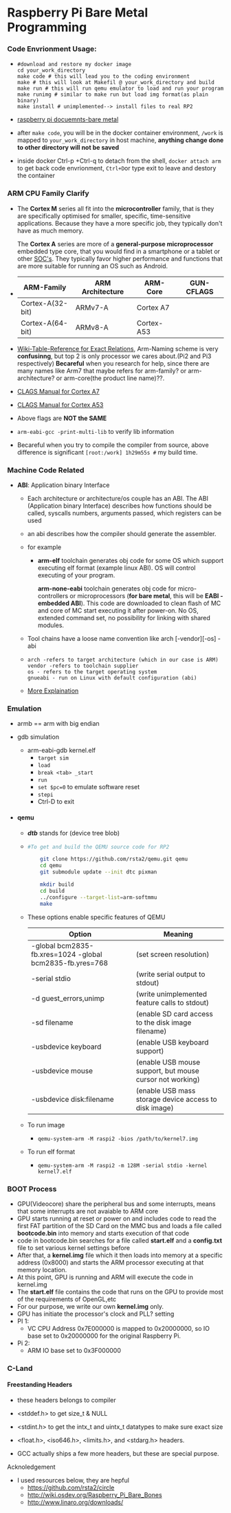 # Raspberry Pi Bare Metal Programming

### Code Envrionment Usage:

- ```
  #download and restore my docker image
  cd your_work_directory
  make code # this will lead you to the coding environment
  make # this will look at Makefil @ your_work_directory and build
  make run # this will run qemu emulator to load and run your program
  make runimg # similar to make run but load img format(as plain binary)
  make install # unimplemented--> install files to real RP2 
  ```

- [raspberry pi docuemnts-bare metal](https://www.raspberrypi.org/forums/viewtopic.php?f=72&t=72260)

- after `make code`, you will be in the docker container environment, `/work` is mapped to `your_work_directory` in host machine, **anything change done to other directory will not be saved**

- inside docker Ctrl-p +Ctrl-q to detach from the shell, `docker attach arm` to get back code envrionment, `Ctrl+D`or type exit to leave and destory the container 

###  ARM CPU Family Clarify

- The **Cortex M** series all fit into the **microcontroller** family, that is they are specifically optimised for smaller, specific, time-sensitive applications. Because they have a more specific job, they typically don't have as much memory.

  The **Cortex A** series are more of a **general-purpose microprocessor** embedded type core, that you would find in a smartphone or a tablet or other [SOC's](https://en.wikipedia.org/wiki/System_on_a_chip). They typically favor higher performance and functions that are more suitable for running an OS such as Android.

- | ARM-Family       | ARM Architecture | ARM-Core   | GUN-CFLAGS |
  | ---------------- | ---------------- | ---------- | ---------- |
  | Cortex-A(32-bit) | ARMv7-A          | Cortex A7  |            |
  | Cortex-A(64-bit) | ARMv8-A          | Cortex-A53 |            |

- [Wiki-Table-Reference for Exact Relations](https://en.wikipedia.org/wiki/List_of_ARM_microarchitectures), Arm-Naming scheme is very **confusinng**, but top 2 is only processor we cares about.(Pi2 and Pi3 respectively) **Becareful** when you research for help, since there are many names like Arm7 that maybe refers for arm-family? or arm-architecture? or arm-core(the product line name)??.

- [CLAGS Manual for Cortex A7](https://gcc.gnu.org/onlinedocs/gcc/ARM-Options.html)

- [CLAGS Manual for Cortex A53](https://gcc.gnu.org/onlinedocs/gcc/AArch64-Options.htmll)

- Above flags are **NOT the SAME**

- `arm-eabi-gcc -print-multi-lib` to verify lib information

- Becareful when you try to compile the compiler from source, above difference is significant `[root:/work] 1h29m55s #` my build time.

### Machine Code Related

- **ABI**: Application binary Interface

  - Each architecture or architecture/os couple has an ABI. The ABI (Application binary Interface) describes how functions should be called, syscalls numbers, arguments passed, which registers can be used

  - an abi describes how the compiler should generate the assembler.

  - for example

    - **arm-elf** toolchain generates obj code for some OS which support executing elf format (example linux ABI). OS will control executing of your program.

      **arm-none-eabi** toolchain generates obj code for micro-controllers or microprocessors (**for bare metal**, this will be **EABI - embedded ABI**). This code are downloaded to clean flash of MC and core of MC start executing it after power-on. No OS, extended command set, no possibility for linking with shared modules.

  - Tool chains have a loose name convention like arch [-vendor][-os] - abi

  - ```
    arch -refers to target architecture (which in our case is ARM)
    vendor -refers to toolchain supplier
    os - refers to the target operating system
    gnueabi - run on Linux with default configuration (abi) 
    ```

  - [More Explaination](https://community.nxp.com/thread/313490)

### Emulation

- armb == arm with big endian

- gdb simulation

  - arm-eabi-gdb kernel.elf
    - `target sim`
    - `load`
    - `break <tab> _start`
    - `run`
    - `set $pc=0` to emulate software reset
    - `stepi`
    - Ctrl-D to exit

- #### qemu

  - ***dtb*** stands for (device tree blob)

  - ```bash
    #To get and build the QEMU source code for RP2

    	git clone https://github.com/rsta2/qemu.git qemu
    	cd qemu
    	git submodule update --init dtc pixman

    	mkdir build
    	cd build
    	../configure --target-list=arm-softmmu
    	make
    ```

  - These options enable specific features of QEMU

    | Option                                   | Meaning                                  |
    | ---------------------------------------- | ---------------------------------------- |
    | -global bcm2835-fb.xres=1024 -global bcm2835-fb.yres=768 | (set screen resolution)                  |
    | -serial stdio                            | (write serial output to stdout)          |
    | -d guest_errors,unimp                    | (write unimplemented feature calls to stdout) |
    | -sd filename                             | (enable SD card access to the disk image filename) |
    | -usbdevice keyboard                      | (enable USB keyboard support)            |
    | -usbdevice mouse                         | (enable USB mouse support, but mouse cursor not working) |
    | -usbdevice disk:filename                 | (enable USB mass storage device access to disk image) |

  - To run image 

    - `qemu-system-arm -M raspi2 -bios /path/to/kernel7.img`

  - To run elf format

    - `qemu-system-arm -M raspi2 -m 128M -serial stdio -kernel kernel7.elf`


### BOOT Process

- GPU(Videocore) share the peripheral bus and some interrupts, means that some interrupts are not avaiable to ARM core
- GPU starts running at reset or power on and includes code to read the first FAT partition of
  the SD Card on the MMC bus and loads a file called **bootcode.bin** into memory and starts execution of that code
- code in bootcode.bin searches for a file  called **start.elf** and a **config.txt** file to set various kernel settings before 
- After that, a **kernel.img** file which it then loads into memory at a specific address (0x8000) and starts the ARM processor executing at that memory location.
- At this point, GPU is running and ARM will execute the code in kernel.img
- The **start.elf** file contains the code that runs on the GPU to provide most of the requirements of OpenGL,etc
- For our purpose, we write our own **kernel.img** only.
- GPU has initiate the processor's clock and PLL? setting
- PI 1:
  - VC CPU Address 0x7E000000 is mapped to 0x20000000, so IO base set to 0x20000000 for the original Raspberry Pi.
- Pi 2:
  - ARM IO base set to 0x3F000000 

### C-Land

#### Freestanding Headers

- these headers belongs to compiler


- <stddef.h> to get size_t & NULL 
- <stdint.h> to get the intx_t and uintx_t datatypes to make sure exact size 
- <float.h>, <iso646.h>, <limits.h>, and <stdarg.h> headers.
- GCC actually ships a few more headers, but these are special purpose.


Acknoledgement

- I used resources below, they are hepful
  - https://github.com/rsta2/circle
  - http://wiki.osdev.org/Raspberry_Pi_Bare_Bones
  - http://www.linaro.org/downloads/


